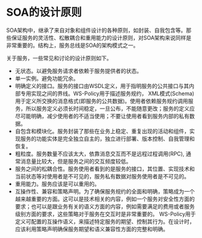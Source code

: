 # SOA的设计原则

SOA架构中，继承了来自对象和组件设计的各种原则，如封装、自我包含等。那些保证服务的灵活性、松散耦合和重用能力的设计原则，对SOA架构来说同样是非常重要的。结构上，服务总线是SOA的架构模式之一。

关于服务，一些常见和讨论的设计原则如下。

- 无状态。以避免服务请求者依赖于服务提供者的状态。
- 单一实例。避免功能冗余。
- 明确定义的接口。服务的接口由WSDL定义，用于指明服务的公共接口与其内部专用实现之间的界线。WS-Policy用于描述服务规约， XML模式(Schema) 用于定义所交换的消息格式(即服务的公共数据)。使用者依赖服务规约调用服务，所以服务定义必须长时间稳定，一旦公布，不能随意更改；服务的定义应尽可能明确，减少使用者的不适当使用；不要让使用者看到服务内部的私有数据。
- 自包含和模块化。服务封装了那些在业务上稳定、重复出现的活动和组件，实现服务的功能实体是完全独立自主的，独立进行部署、版本控制、自我管理和恢复。
- 粗粒度。服务数量不应该太大，依靠消息交互而不是远程过程调用(RPC), 通常消息量比较大，但是服务之间的交互频度较低。
- 服务之间的松耦合性。服务使用者看到的是服务的接口，其位置、实现技术和当前状态等对使用者是不可见的，服务私有数据对服务使用者是不可见的。
- 重用能力。服务应该是可以重用的。
- 互操作性、兼容和策略声明。为了确保服务规约的全面和明确，策略成为一个越来越重要的方面。这可以是技术相关的内容，例如一个服务对安全性方面的要求；也可以是跟业务有关的语义方面的内容，例如需要满足的费用或者服务级别方面的要求，这些策略对于服务在交互时是非常重要的。 WS-Policy用于定义可配置的互操作语义，来描述特定服务的期望、控制其行为。在设计时，应该利用策略声明确保服务期望和语义兼容性方面的完整和明确。




















































